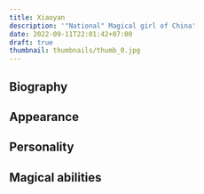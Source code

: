 ```yaml
---
title: Xiaoyan
description: '"National" Magical girl of China'
date: 2022-09-11T22:01:42+07:00
draft: true
thumbnail: thumbnails/thumb_0.jpg
---
```


## Biography

## Appearance

## Personality

## Magical abilities

